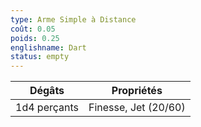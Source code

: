 ```yaml
---
type: Arme Simple à Distance
coût: 0.05
poids: 0.25
englishname: Dart
status: empty
---
```

| Dégâts       | Propriétés           |
| ------------ | -------------------- |
| 1d4 perçants | Finesse, Jet (20/60) |
